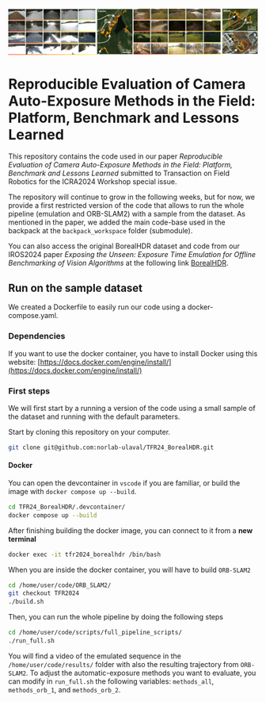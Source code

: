 <p float="center">
  <img src="figures/borealhdr_overview.png" width="1000" />
</p>

# Reproducible Evaluation of Camera Auto-Exposure Methods in the Field: Platform, Benchmark and Lessons Learned

This repository contains the code used in our paper *Reproducible Evaluation of Camera Auto-Exposure Methods in the Field: Platform, Benchmark and Lessons Learned* submitted to Transaction on Field Robotics for the ICRA2024 Workshop special issue.

The repository will continue to grow in the following weeks, but for now, we provide a first restricted version of the code that allows to run the whole pipeline (emulation and ORB-SLAM2) with a sample from the dataset. As mentioned in the paper, we added the main code-base used in the backpack at the `backpack_workspace` folder (submodule).

You can also access the original BorealHDR dataset and code from our IROS2024 paper *Exposing the Unseen: Exposure Time Emulation for Offline Benchmarking of Vision Algorithms* at the following link [BorealHDR](https://github.com/norlab-ulaval/BorealHDR).

## Run on the sample dataset

We created a Dockerfile to easily run our code using a docker-compose.yaml.

### Dependencies

If you want to use the docker container, you have to install Docker using this website: [https://docs.docker.com/engine/install/](https://docs.docker.com/engine/install/)

### First steps

We will first start by a running a version of the code using a small sample of the dataset and running with the default parameters. 

Start by cloning this repository on your computer. 
```bash
git clone git@github.com:norlab-ulaval/TFR24_BorealHDR.git
```

#### Docker

You can open the devcontainer in `vscode` if you are familiar, or build the image with `docker compose up --build`.
```bash
cd TFR24_BorealHDR/.devcontainer/
docker compose up --build
```

After finishing building the docker image, you can connect to it from a **new terminal**
```bash
docker exec -it tfr2024_borealhdr /bin/bash
```

When you are inside the docker container, you will have to build `ORB-SLAM2`
```bash
cd /home/user/code/ORB_SLAM2/
git checkout TFR2024
./build.sh
```

Then, you can run the whole pipeline by doing the following steps
```bash
cd /home/user/code/scripts/full_pipeline_scripts/
./run_full.sh
```

You will find a video of the emulated sequence in the `/home/user/code/results/` folder with also the resulting trajectory from `ORB-SLAM2`.
To adjust the automatic-exposure methods you want to evaluate, you can modify in `run_full.sh` the following variables: `methods_all`, `methods_orb_1`, and `methods_orb_2`.



